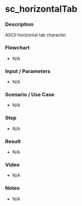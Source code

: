 # sc_horizontalTab

### Description

ASCII horizontal tab character.

### Flowchart

- N/A 

### Input / Parameters

- N/A

### Scenario / Use Case

- N/A

### Step

- N/A

### Result

- N/A

### Video

- N/A

### Notes

- N/A